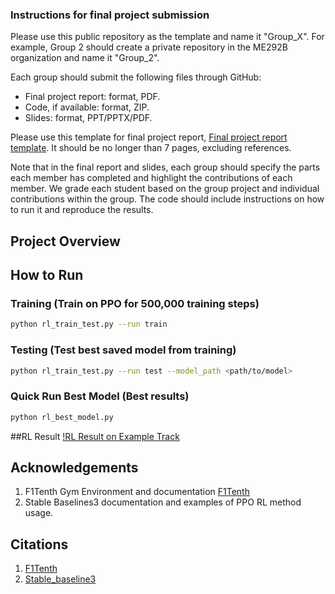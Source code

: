 ### Instructions for final project submission
Please use this public repository as the template and name it "Group_X". For example, Group 2 should create a private repository in the ME292B organization and name it "Group_2".

Each group should submit the following files through GitHub:
 - Final project report: format, PDF.
 - Code, if available: format, ZIP.
 - Slides: format, PPT/PPTX/PDF.

Please use this template for final project report, [Final project report template](https://www.overleaf.com/read/ynbtcmrnwnkp#5cb5c7). It should be no longer than 7 pages, excluding references.

Note that in the final report and slides, each group should specify the parts each member has completed and highlight the contributions of each member. We grade each student based on the group project and individual contributions within the group. The code should include instructions on how to run it and reproduce the results.

## Project Overview 
## How to Run
### Training (Train on PPO for 500,000 training steps)
```sh
python rl_train_test.py --run train 
```
### Testing (Test best saved model from training)
```sh 
python rl_train_test.py --run test --model_path <path/to/model>
```
### Quick Run Best Model (Best results)
```sh
python rl_best_model.py 
```
##RL Result
[!RL Result on Example Track](https://github.com/tganamur/ME292B_FinalProject/blob/main/rl_result.gif)

## Acknowledgements
1. F1Tenth Gym Environment and documentation [F1Tenth](https://github.com/f1tenth/f1tenth_gym)
2. Stable Baselines3 documentation and examples of PPO RL method usage. 
## Citations
1. [F1Tenth](https://github.com/f1tenth/f1tenth_gym)
2. [Stable_baseline3](https://stable-baselines3.readthedocs.io/en/master/modules/ppo.html#example)
